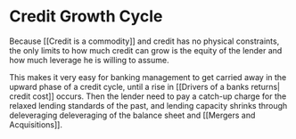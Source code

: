 # Credit Growth Cycle


Because [[Credit is a commodity]] and credit has no physical constraints, the only limits to how much credit can grow is the equity of the lender and how much leverage he is willing to assume.

This makes it very easy for banking management to get carried away in the upward phase of a credit cycle, until a rise in [[Drivers of a banks returns| credit cost]] occurs. 
Then the lender need to pay a catch-up charge for the relaxed lending standards of the past, and lending capacity shrinks through deleveraging deleveraging of the balance sheet and [[Mergers and Acquisitions]]. 